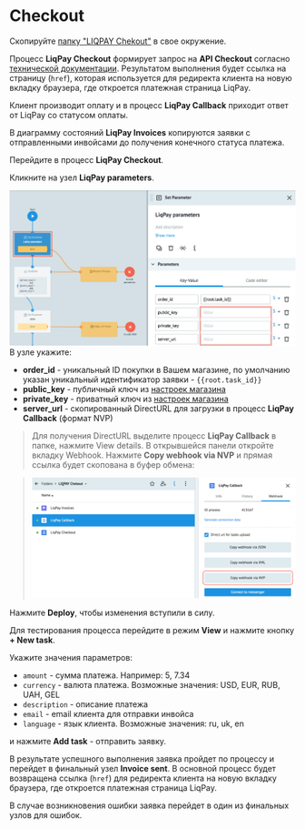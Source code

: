 # Checkout

Скопируйте [папку "LIQPAY Chekout"](https://admin.corezoid.com/folder/conv/215972) в свое окружение.

Процесс **LiqPay Checkout** формирует запрос на **API Checkout** согласно [технической документации](https://www.liqpay.ua/documentation/api/aquiring/checkout/doc).
Результатом выполнения будет ссылка на страницу (`href`), которая используется для редиректа клиента на новую вкладку браузера, где откроется платежная страница LiqPay.

Клиент производит оплату и в процесс **LiqPay Callback** приходит ответ от LiqPay со статусом оплаты.

В диаграмму состояний **LiqPay Invoices** копируются заявки с отправленными инвойсами до получения конечного статуса платежа.

Перейдите в процесс **LiqPay Checkout**.

Кликните на узел **LiqPay parameters**.

![](../img/liqpay/liqpay_params.png)
В узле  укажите:
* **order_id** - уникальный ID покупки в Вашем магазине, по умолчанию указан уникальный идентификатор заявки - `{{root.task_id}}`
* **public_key** - публичный ключ из [настроек магазина](https://www.liqpay.ua/ru/admin/business)
* **private_key** - приватный ключ из [настроек магазина](https://www.liqpay.ua/ru/admin/business)
* **server_url** - скопированный DirectURL для загрузки в процесс **LiqPay Callback** (формат NVP)

> Для получения DirectURL выделите процесс **LiqPay Callback** в папке, нажмите View details. В открывшейся панели откройте вкладку Webhook. Нажмите **Copy webhook via NVP** и прямая ссылка будет скопована в буфер обмена:

> ![](../img/liqpay/liqpay_webhook.png)

Нажмите **Deploy**, чтобы изменения вступили в силу.

Для тестирования процесса перейдите в режим **View** и нажмите кнопку **+ New task**.

Укажите значения параметров:
* `amount` - сумма платежа. Например: 5, 7.34
* `currency` - валюта платежа. Возможные значения: USD, EUR, RUB, UAH, GEL
* `description` - описание платежа
* `email` - email клиента для отправки инвойса
* `language` - язык клиента. Возможные значения: ru, uk, en

и нажмите **Add task** - отправить заявку.

В результате успешного выполнения заявка пройдет по процессу и перейдет в финальный узел **Invoice sent**.
В основной процесс будет возвращена ссылка (`href`) для редиректа клиента на новую вкладку браузера, где откроется платежная страница LiqPay.

В случае возникновения ошибки заявка перейдет в один из финальных узлов для ошибок.
